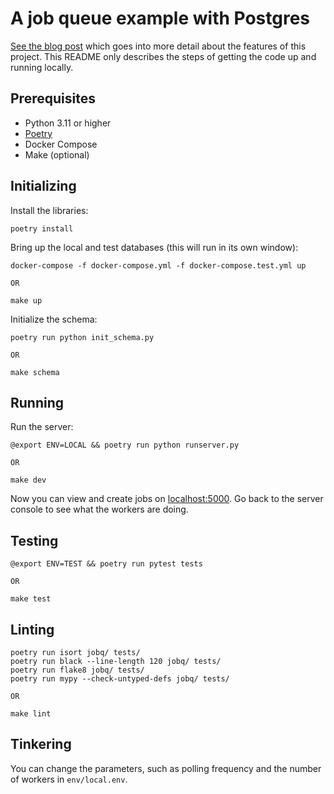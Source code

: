 # A job queue example with Postgres

[See the blog post](https://renegadeotter.com/2023/12/01/job-queues-with-postrgres.html)
which goes into more detail about the features of this project. This README only describes the steps of getting the code
up and running locally.

## Prerequisites
 * Python 3.11 or higher
 * [Poetry](https://python-poetry.org/)
 * Docker Compose
 * Make (optional)

## Initializing
Install the libraries:

    poetry install

Bring up the local and test databases (this will run in its own window):

    docker-compose -f docker-compose.yml -f docker-compose.test.yml up
    
    OR
    
    make up

Initialize the schema:
    
    poetry run python init_schema.py
    
    OR
    
    make schema

## Running

Run the server:

    @export ENV=LOCAL && poetry run python runserver.py
    
    OR
    
    make dev

Now you can view and create jobs on [localhost:5000](http://localhost:5000). 
Go back to the server console to see what the workers are doing.

## Testing

    @export ENV=TEST && poetry run pytest tests
    
    OR
    
    make test

## Linting

    poetry run isort jobq/ tests/
    poetry run black --line-length 120 jobq/ tests/
    poetry run flake8 jobq/ tests/
    poetry run mypy --check-untyped-defs jobq/ tests/ 
    
    OR
    
    make lint

## Tinkering

You can change the parameters, such as polling frequency and the number of workers
in `env/local.env`.
